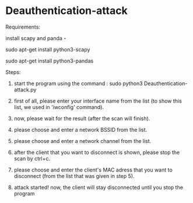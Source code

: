 # Deauthentication-attack

Requirements:

install scapy and panda - 

sudo apt-get install python3-scapy

sudo apt-get install python3-pandas

Steps:

1.  start the program using the command : sudo python3 Deauthentication-attack.py

2.  first of all, please enter your interface name from the list (to show this list, we used in 'iwconfig' command).

3. now, please wait for the result (after the scan will finish).

4. please choose and enter a network BSSID from the list.

5. please choose and enter a network channel from the list.

6. after the client that you want to disconnect is shown, please stop the scan by ctrl+c.

7. please choose and enter the client's MAC adress that you want to disconnect (from the list that was given in step 5).

8. attack started! now, the client will stay disconnected until you stop the program 


